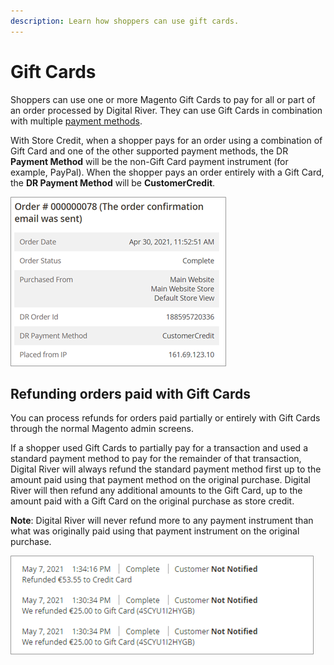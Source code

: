 ```yaml
---
description: Learn how shoppers can use gift cards.
---
```


# Gift Cards

Shoppers can use one or more Magento Gift Cards to pay for all or part of an order processed by Digital River. They can use Gift Cards in combination with multiple [payment methods](https://docs.digitalriver.com/digital-river-api/checkouts-and-orders/payment-sources/using-the-source-identifier#combining-primary-and-secondary-payment-sources).

With Store Credit, when a shopper pays for an order using a combination of Gift Card and one of the other supported payment methods, the DR **Payment Method** will be the non-Gift Card payment instrument (for example, PayPal). When the shopper pays an order entirely with a Gift Card, the **DR Payment Method** will be **CustomerCredit**.

![](<../../.gitbook/assets/Gift Cards (1).png>)

## Refunding orders paid with Gift Cards

You can process refunds for orders paid partially or entirely with Gift Cards through the normal Magento admin screens.

If a shopper used Gift Cards to partially pay for a transaction and used a standard payment method to pay for the remainder of that transaction, Digital River will always refund the standard payment method first up to the amount paid using that payment method on the original purchase. Digital River will then refund any additional amounts to the Gift Card, up to the amount paid with a Gift Card on the original purchase as store credit.

**Note**: Digital River will never refund more to any payment instrument than what was originally paid using that payment instrument on the original purchase.

![](<../../.gitbook/assets/Refunding orders with Gift Card (1).png>)
